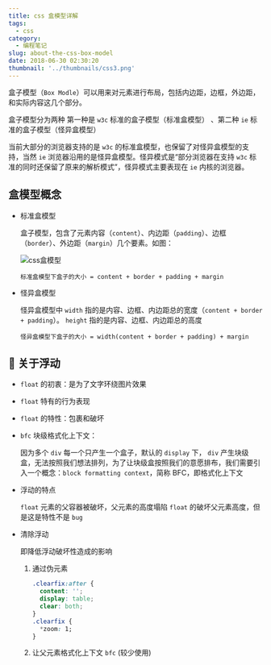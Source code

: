```yaml
---
title: css 盒模型详解
tags:
  - css
category:
  - 编程笔记
slug: about-the-css-box-model
date: 2018-06-30 02:30:20
thumbnail: '../thumbnails/css3.png'
---
```


盒子模型（`Box Modle`）可以用来对元素进行布局，包括内边距，边框，外边距，和实际内容这几个部分。

盒子模型分为两种 第一种是 `w3c` 标准的盒子模型（标准盒模型） 、第二种 `ie` 标准的盒子模型（怪异盒模型）

当前大部分的浏览器支持的是 `w3c` 的标准盒模型，也保留了对怪异盒模型的支持，当然 `ie` 浏览器沿用的是怪异盒模型。怪异模式是“部分浏览器在支持 `w3c` 标准的同时还保留了原来的解析模式”，怪异模式主要表现在 `ie` 内核的浏览器。

## 盒模型概念

- 标准盒模型

  盒子模型，包含了元素内容（`content`）、内边距（`padding`）、边框（`border`）、外边距（`margin`）几个要素。如图：

  ![css盒模型](https://cdn.clearlywind.com/blog-images/images/css-box-model.gif)

  `标准盒模型下盒子的大小 = content + border + padding + margin`

- 怪异盒模型

  怪异盒模型中 `width` 指的是内容、边框、内边距总的宽度（`content + border + padding`）。 `height` 指的是内容、边框、内边距总的高度

  `怪异盒模型下盒子的大小 = width(content + border + padding) + margin`

## 🚗 关于浮动

- `float` 的初衷：是为了文字环绕图片效果
- `float` 特有的行为表现
- `float` 的特性：包裹和破坏
- `bfc` 块级格式化上下文：

  因为多个 `div` 每一个只产生一个盒子，默认的 `display` 下， `div` 产生块级盒，无法按照我们想法排列，为了让块级盒按照我们的意愿排布，我们需要引入一个概念：`block formatting context`，简称 BFC，即格式化上下文

- 浮动的特点

  `float` 元素的父容器被破坏，父元素的高度塌陷
  `float` 的破坏父元素高度，但是这是特性不是 `bug`

- 清除浮动

  即降低浮动破坏性造成的影响

  1. 通过伪元素

     ```css
     .clearfix:after {
       content: '';
       display: table;
       clear: both;
     }
     .clearfix {
       *zoom: 1;
     }
     ```

  2. 让父元素格式化上下文 `bfc` (较少使用)
